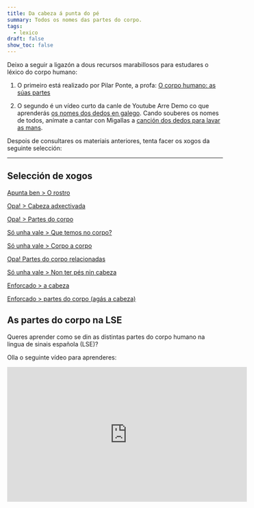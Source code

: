```yaml
---
title: Da cabeza á punta do pé
summary: Todos os nomes das partes do corpo.
tags:
  - lexico
draft: false
show_toc: false
---
```

Deixo a seguir a ligazón a dous recursos marabillosos para estudares o léxico do corpo humano:

1) O primeiro está realizado por Pilar Ponte, a profa:
   [O corpo humano: as súas partes](http://aprofa.gal/2020/11/10/partes-do-corpo-4/)

2) O segundo é un vídeo curto da canle de Youtube Arre Demo co que aprenderás  [os nomes dos dedos en galego](https://youtube.com/shorts/GXIN7oNPn7E?si=ajBhnV1LR5nE4EHh). Cando souberes os nomes de todos, anímate a cantar con Migallas a [canción dos dedos para lavar as mans](https://www.youtube.com/watch?v=EtVYkMXQ7rE).

Despois de consultares os materiais anteriores, tenta facer os xogos da seguinte selección:

- - -

## Selección de xogos

[Apunta ben > O rostro](https://portaldaspalabras.gal/xogo/o-rostro/)

[Opa! > Cabeza adxectivada](https://portaldaspalabras.gal/xogo/cabeza-adxectivada/)

[Opa! > Partes do corpo](https://portaldaspalabras.gal/xogo/partes-do-corpo-humano/)

[Só unha vale > Que temos no corpo?](https://portaldaspalabras.gal/xogo/que-temos-no-corpo/)

[Só unha vale > Corpo a corpo](https://portaldaspalabras.gal/xogo/corpo-a-corpo/)

[Opa! Partes do corpo relacionadas](https://portaldaspalabras.gal/xogo/partes-do-corpo-relacionadas/)

[Só unha vale > Non ter pés nin cabeza](https://portaldaspalabras.gal/xogo/non-ter-pes-nin-cabeza/)

[Enforcado > a cabeza](https://www.ogalego.eu/exercicios_de_lingua/exercicios/pasatempos/afor/2/2.htm)

[Enforcado > partes do corpo (agás a cabeza)](https://www.ogalego.eu/exercicios_de_lingua/exercicios/pasatempos/afor/3/3.htm)

## As partes do corpo na LSE

Queres aprender como se din as distintas partes do corpo humano na lingua de sinais española (LSE)?

Olla o seguinte vídeo para aprenderes:

<iframe width="560" height="315" src="https://www.youtube.com/embed/_MtC35XrOCk?si=KV7n8WAuevlNpG7k" title="YouTube video player" frameborder="0" allow="accelerometer; autoplay; clipboard-write; encrypted-media; gyroscope; picture-in-picture; web-share" allowfullscreen></iframe>
